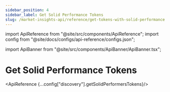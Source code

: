 ```yaml
---
sidebar_position: 4
sidebar_label: Get Solid Performance Tokens
slug: /market-insights-api/reference/get-tokens-with-solid-performance
---
```


import ApiReference from "@site/src/components/ApiReference";
import config from "@site/docs/configs/api-reference/configs.json";

import ApiBanner from "@site/src/components/ApiBanner/ApiBanner.tsx";

<ApiBanner
  customText="Get access to the Discovery API"
  customButtonText="Contact Sales"
  customButtonLink="https://moralis.io/api/discovery/"
/>

# Get Solid Performance Tokens

<ApiReference {...config["discovery"].getSolidPerformersTokens}/>
